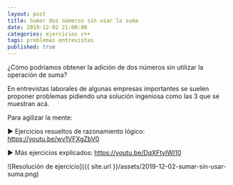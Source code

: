```yaml
---
layout: post
title: Sumar dos números sin usar la suma
date: 2019-12-02 21:00:00
categories: ejercicios c++
tags: problemas entrevistas
published: true
---
```


¿Cómo podríamos obtener la adición de dos números sin utilizar la operación de suma?

En entrevistas laborales de algunas empresas importantes se suelen proponer problemas pidiendo una solución ingeniosa como las 3 que se muestran acá.

Para agilizar la mente:

▶️ Ejercicios resueltos de razonamiento lógico: https://youtu.be/wv1VFXgZbV0

▶️ Más ejercicios explicados: https://youtu.be/DqXFtylWI10

![Resolución de ejercicio]({{ site.url }}/assets/2019-12-02-sumar-sin-usar-suma.png)

